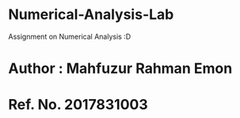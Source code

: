 # Numerical-Analysis-Lab
Assignment on Numerical Analysis :D

# Author : Mahfuzur Rahman Emon
# Ref. No. 2017831003
